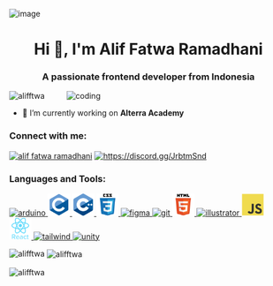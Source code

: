 ![image](https://github.com/alifftwa/overview-profile/assets/71822965/c883838c-09d6-4135-9b6d-1ebe013c3021)<h1 align="center">Hi 👋, I'm Alif Fatwa Ramadhani</h1>
<h3 align="center">A passionate frontend developer from Indonesia</h3>

<img align="right" alt="coding" width="400" src="![image](https://github.com/alifftwa/overview-profile/assets/71822965/47c75ad3-76be-4aeb-be77-f38614137da2)
">

<p align="left"> <img src="https://komarev.com/ghpvc/?username=alifftwa&label=Profile%20views&color=0e75b6&style=flat" alt="alifftwa" /> </p>

- 🔭 I’m currently working on **Alterra Academy**

<h3 align="left">Connect with me:</h3>
<p align="left">
<a href="https://linkedin.com/in/alif fatwa ramadhani" target="blank"><img align="center" src="https://raw.githubusercontent.com/rahuldkjain/github-profile-readme-generator/master/src/images/icons/Social/linked-in-alt.svg" alt="alif fatwa ramadhani" height="30" width="40" /></a>
<a href="https://discord.gg/https://discord.gg/JrbtmSnd" target="blank"><img align="center" src="https://raw.githubusercontent.com/rahuldkjain/github-profile-readme-generator/master/src/images/icons/Social/discord.svg" alt="https://discord.gg/JrbtmSnd" height="30" width="40" /></a>
</p>

<h3 align="left">Languages and Tools:</h3>
<p align="left"> <a href="https://www.arduino.cc/" target="_blank" rel="noreferrer"> <img src="https://cdn.worldvectorlogo.com/logos/arduino-1.svg" alt="arduino" width="40" height="40"/> </a> <a href="https://www.cprogramming.com/" target="_blank" rel="noreferrer"> <img src="https://raw.githubusercontent.com/devicons/devicon/master/icons/c/c-original.svg" alt="c" width="40" height="40"/> </a> <a href="https://www.w3schools.com/cpp/" target="_blank" rel="noreferrer"> <img src="https://raw.githubusercontent.com/devicons/devicon/master/icons/cplusplus/cplusplus-original.svg" alt="cplusplus" width="40" height="40"/> </a> <a href="https://www.w3schools.com/css/" target="_blank" rel="noreferrer"> <img src="https://raw.githubusercontent.com/devicons/devicon/master/icons/css3/css3-original-wordmark.svg" alt="css3" width="40" height="40"/> </a> <a href="https://www.figma.com/" target="_blank" rel="noreferrer"> <img src="https://www.vectorlogo.zone/logos/figma/figma-icon.svg" alt="figma" width="40" height="40"/> </a> <a href="https://git-scm.com/" target="_blank" rel="noreferrer"> <img src="https://www.vectorlogo.zone/logos/git-scm/git-scm-icon.svg" alt="git" width="40" height="40"/> </a> <a href="https://www.w3.org/html/" target="_blank" rel="noreferrer"> <img src="https://raw.githubusercontent.com/devicons/devicon/master/icons/html5/html5-original-wordmark.svg" alt="html5" width="40" height="40"/> </a> <a href="https://www.adobe.com/in/products/illustrator.html" target="_blank" rel="noreferrer"> <img src="https://www.vectorlogo.zone/logos/adobe_illustrator/adobe_illustrator-icon.svg" alt="illustrator" width="40" height="40"/> </a> <a href="https://developer.mozilla.org/en-US/docs/Web/JavaScript" target="_blank" rel="noreferrer"> <img src="https://raw.githubusercontent.com/devicons/devicon/master/icons/javascript/javascript-original.svg" alt="javascript" width="40" height="40"/> </a> <a href="https://reactjs.org/" target="_blank" rel="noreferrer"> <img src="https://raw.githubusercontent.com/devicons/devicon/master/icons/react/react-original-wordmark.svg" alt="react" width="40" height="40"/> </a> <a href="https://tailwindcss.com/" target="_blank" rel="noreferrer"> <img src="https://www.vectorlogo.zone/logos/tailwindcss/tailwindcss-icon.svg" alt="tailwind" width="40" height="40"/> </a> <a href="https://unity.com/" target="_blank" rel="noreferrer"> <img src="https://www.vectorlogo.zone/logos/unity3d/unity3d-icon.svg" alt="unity" width="40" height="40"/> </a> </p>

<p><img align="left" src="https://github-readme-stats.vercel.app/api/top-langs?username=alifftwa&show_icons=true&locale=en&layout=compact" alt="alifftwa" /></p>

<p>&nbsp;<img align="center" src="https://github-readme-stats.vercel.app/api?username=alifftwa&show_icons=true&locale=en" alt="alifftwa" /></p>

<p><img align="center" src="https://github-readme-streak-stats.herokuapp.com/?user=alifftwa&" alt="alifftwa" /></p>
